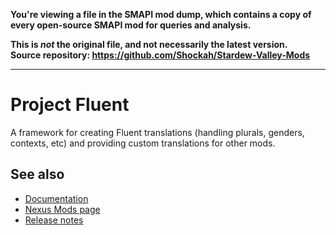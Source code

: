 **You're viewing a file in the SMAPI mod dump, which contains a copy of every open-source SMAPI mod
for queries and analysis.**

**This is _not_ the original file, and not necessarily the latest version.**  
**Source repository: https://github.com/Shockah/Stardew-Valley-Mods**

----

# Project Fluent
A framework for creating Fluent translations (handling plurals, genders, contexts, etc) and providing custom translations for other mods.

## See also
* [Documentation](https://hackmd.io/@Shockah/H1q8H-mcc)
* [Nexus Mods page](https://www.nexusmods.com/stardewvalley/mods/12638)
* [Release notes](release-notes.md)